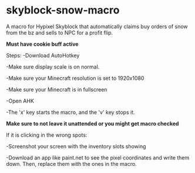 # skyblock-snow-macro
A macro for Hypixel Skyblock that automatically claims buy orders of snow from the bz and sells to NPC for a profit flip.

**Must have cookie buff active**

Steps:
-Download AutoHotkey

-Make sure display scale is on normal.

-Make sure your Minecraft resolution is set to 1920x1080

-Make sure your Minecraft is in fullscreen

-Open AHK

-The 'x' key starts the macro, and the 'v' key stops it.

**Make sure to not leave it unattended or you might get macro checked**

If it is clicking in the wrong spots:

-Screenshot your screen with the inventory slots showing

-Download an app like paint.net to see the pixel coordinates and write them down. Then, replace them with the ones in the macro.
